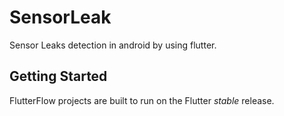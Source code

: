 # SensorLeak

Sensor Leaks detection in android by using flutter.

## Getting Started

FlutterFlow projects are built to run on the Flutter _stable_ release.
